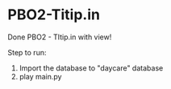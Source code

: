 # PBO2-Titip.in

Done PBO2 - TItip.in with view!

Step to run:

1. Import the database to "daycare" database
2. play main.py

